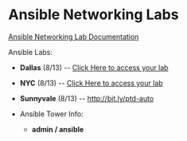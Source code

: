 # Ansible Networking Labs

[Ansible Networking Lab Documentation](https://ipvsean.github.io/workshops/exercises/ansible_network/)

Ansible Labs:
 - **Dallas** (8/13) -- [Click Here to access your lab](https://s3.amazonaws.com/ptddallas.rhdemo.io/ptddallas-index.html)
 - **NYC** (8/13) -- [Click Here to access your lab](https://s3.amazonaws.com/ptdnyc.ptd.rhdemo.io/ptdnyc-index.html)
 - **Sunnyvale** (8/13) -- http://bit.ly/ptd-auto
 
 - Ansible Tower Info:
    * **admin / ansible**


 
